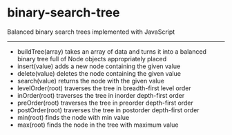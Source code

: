 # binary-search-tree
Balanced binary search trees implemented with JavaScript
<hr>

- buildTree(array) takes an array of data and turns it into a balanced binary tree full of Node objects appropriately placed
- insert(value) adds a new node containing the given value
- delete(value) deletes the node containing the given value
- search(value) returns the node with the given value
- levelOrder(root) traverses the tree in breadth-first level order
- inOrder(root) traverses the tree in inorder depth-first order
- preOrder(root) traverses the tree in preorder depth-first order
- postOrder(root) traverses the tree in postorder depth-first order
- min(root) finds the node with min value
- max(root) finds the node in the tree with maximum value